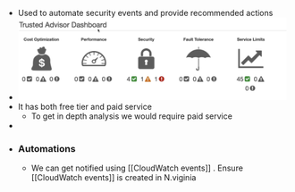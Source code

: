 - Used to automate security events and provide recommended actions
- ![image.png](../assets/image_1651082130889_0.png)
- It has both free tier and paid service
	- To get in depth analysis we would require paid service
-
- ### Automations
	- We can get notified using [[CloudWatch events]] . Ensure [[CloudWatch events]] is created in N.viginia